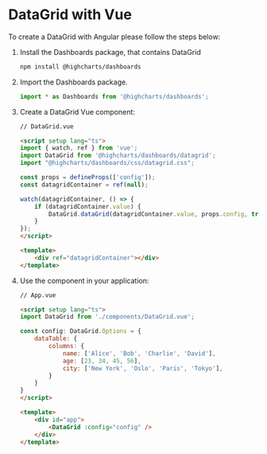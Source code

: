 DataGrid with Vue
===

To create a DataGrid with Angular please follow the steps below: <br>

1. Install the Dashboards package, that contains DataGrid

    ```bash
    npm install @highcharts/dashboards
    ```

2. Import the Dashboards package.

    ```typescript
    import * as Dashboards from '@highcharts/dashboards';
    ```

3. Create a DataGrid Vue component:

    ```html
    // DataGrid.vue

    <script setup lang="ts">
    import { watch, ref } from 'vue';
    import DataGrid from '@highcharts/dashboards/datagrid';
    import "@highcharts/dashboards/css/datagrid.css";

    const props = defineProps(['config']);
    const datagridContainer = ref(null);

    watch(datagridContainer, () => {
        if (datagridContainer.value) {
            DataGrid.dataGrid(datagridContainer.value, props.config, true);
        }
    });
    </script>

    <template>
        <div ref="datagridContainer"></div>
    </template>

    ```

4. Use the component in your application:

    ```html
    // App.vue

    <script setup lang="ts">    
    import DataGrid from './components/DataGrid.vue';

    const config: DataGrid.Options = {
        dataTable: {
            columns: {
                name: ['Alice', 'Bob', 'Charlie', 'David'],
                age: [23, 34, 45, 56],
                city: ['New York', 'Oslo', 'Paris', 'Tokyo'],
            }
        }
    }
    </script>

    <template>
        <div id="app">
            <DataGrid :config="config" />
        </div>
    </template>

    ```
